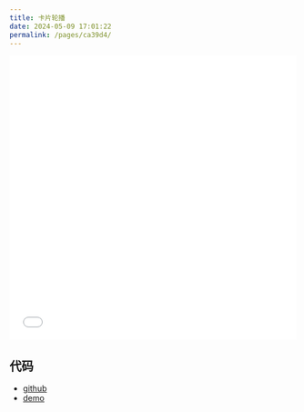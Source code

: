 ```yaml
---
title: 卡片轮播
date: 2024-05-09 17:01:22
permalink: /pages/ca39d4/
---
```



<Badge text="项目Demo" type="error" vertical="middle"/>

<iframe id="iframe" width=100% height=500 frameborder=0 allowfullscreen="true" src="/demos/20/index.html"></iframe>

## 代码

- [github](https://github.com/wangxiaoze-view/knowledge-base/tree/main/docs/.vuepress/public/demos/20)
- [demo](https://www.wangxiaoze.wang/demos/20/index.html)
